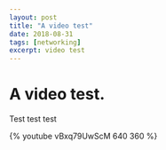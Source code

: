 ```yaml
---
layout: post
title: "A video test"
date: 2018-08-31
tags: [networking]
excerpt: video test
---
```





# A video test.

Test test test


{% youtube vBxq79UwScM 640 360 %}


